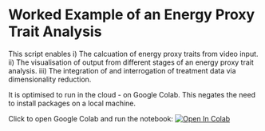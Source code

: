 # Worked Example of an Energy Proxy Trait Analysis

This script enables 
i) The calcuation of energy proxy traits from video input.
ii) The visualisation of output from different stages of an energy proxy trait analysis.
iii) The integration of and interrogation of treatment data via dimensionality reduction.

It is optimised to run in the cloud - on Google Colab. This negates the need to install packages on a local machine.

Click to open Google Colab and run the notebook: [![Open In Colab](https://colab.research.google.com/assets/colab-badge.svg)](https://colab.research.google.com/github/EmbryoPhenomics/embryocv_ept_examples/blob/main/EPT-Example.ipynb)

